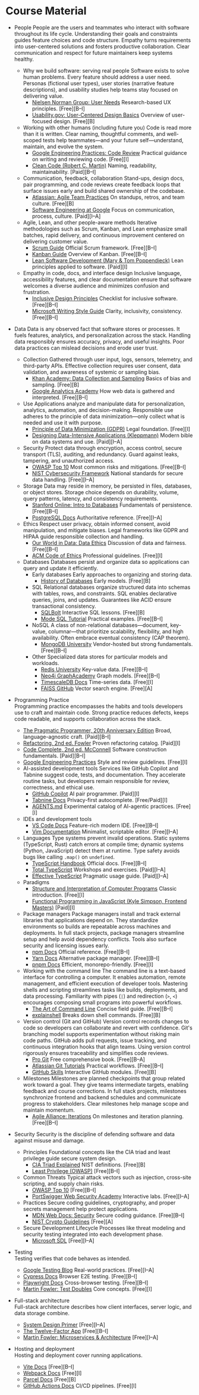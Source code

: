 # Course Material

- People
  People are the users and teammates who interact with software throughout its life cycle. Understanding their goals and constraints guides feature choices and code structure. Empathy turns requirements into user-centered solutions and fosters productive collaboration. Clear communication and respect for future maintainers keep systems healthy.
  - Why we build software: serving real people
    Software exists to solve human problems. Every feature should address a user need. Personas (fictional user types), user stories (narrative feature descriptions), and usability studies help teams stay focused on delivering value.
    - [Nielsen Norman Group: User Needs](https://www.nngroup.com/topic/user-needs/) Research-based UX principles. [Free][B–I]
    - [Usability.gov: User-Centered Design Basics](https://www.usability.gov/what-and-why/user-centered-design.html) Overview of user-focused design. [Free][B]
  - Working with other humans (including future you)
    Code is read more than it is written. Clear naming, thoughtful comments, and well-scoped tests help teammates—and your future self—understand, maintain, and evolve the system.
    - [Google Engineering Practices: Code Review](https://google.github.io/eng-practices/) Practical guidance on writing and reviewing code. [Free][I]
    - [Clean Code (Robert C. Martin)](https://www.oreilly.com/library/view/clean-code/9780136083238/) Naming, readability, maintainability. [Paid][B–I]
  - Communication, feedback, collaboration
    Stand-ups, design docs, pair programming, and code reviews create feedback loops that surface issues early and build shared ownership of the codebase.
    - [Atlassian: Agile Team Practices](https://www.atlassian.com/agile) On standups, retros, and team culture. [Free][B]
    - [Software Engineering at Google](https://abseil.io/resources/swe-book) Focus on communication, process, culture. [Paid][I–A]
  - Agile, Lean, and other people-aware methods
    Iterative methodologies such as Scrum, Kanban, and Lean emphasize small batches, rapid delivery, and continuous improvement centered on delivering customer value.
    - [Scrum Guide](https://scrumguides.org/) Official Scrum framework. [Free][B–I]
    - [Kanban Guide](https://kanban.university/) Overview of Kanban. [Free][B–I]
    - [Lean Software Development (Mary & Tom Poppendieck)](https://www.oreilly.com/library/view/lean-software-development/0321150783/) Lean principles applied to software. [Paid][I]
  - Empathy in code, docs, and interface design
    Inclusive language, accessibility features, and clear documentation ensure that software welcomes a diverse audience and minimizes confusion and frustration.
    - [Inclusive Design Principles](https://inclusivedesignprinciples.org/) Checklist for inclusive software. [Free][B–I]
    - [Microsoft Writing Style Guide](https://learn.microsoft.com/en-us/style-guide/welcome/) Clarity, inclusivity, consistency. [Free][B–I]

- Data
  Data is any observed fact that software stores or processes. It fuels features, analytics, and personalization across the stack. Handling data responsibly ensures accuracy, privacy, and useful insights. Poor data practices can mislead decisions and erode user trust.
  - Collection
    Gathered through user input, logs, sensors, telemetry, and third-party APIs. Effective collection requires user consent, data validation, and awareness of systemic or sampling bias.
    - [Khan Academy: Data Collection and Sampling](https://www.khanacademy.org/math/statistics-probability/designing-studies) Basics of bias and sampling. [Free][B]
    - [Google Analytics Academy](https://analytics.google.com/analytics/academy/) How web data is gathered and interpreted. [Free][B–I]
  - Use
    Applications analyze and manipulate data for personalization, analytics, automation, and decision-making. Responsible use adheres to the principle of data minimization—only collect what is needed and use it with purpose.
    - [Principle of Data Minimization (GDPR)](https://gdpr-info.eu/issues/data-minimization/) Legal foundation. [Free][I]
    - [Designing Data-Intensive Applications (Kleppmann)](https://dataintensive.net/) Modern bible on data systems and use. [Paid][I–A]
  - Security
    Protect data through encryption, access control, secure transport (TLS), auditing, and redundancy. Guard against leaks, tampering, and unauthorized access.
    - [OWASP Top 10](https://owasp.org/Top10/) Most common risks and mitigations. [Free][B–I]
    - [NIST Cybersecurity Framework](https://www.nist.gov/cyberframework) National standards for secure data handling. [Free][I–A]
  - Storage
    Data may reside in memory, be persisted in files, databases, or object stores. Storage choice depends on durability, volume, query patterns, latency, and consistency requirements.
    - [Stanford Online: Intro to Databases](https://online.stanford.edu/courses/sohs-ystats-introduction-databases) Fundamentals of persistence. [Free][B–I]
    - [PostgreSQL Docs](https://www.postgresql.org/docs/) Authoritative reference. [Free][I–A]
  - Ethics
    Respect user privacy, obtain informed consent, avoid manipulation, and mitigate biases. Legal frameworks like GDPR and HIPAA guide responsible collection and handling.
    - [Our World in Data: Data Ethics](https://ourworldindata.org/ethics-of-data) Discussion of data and fairness. [Free][B–I]
    - [ACM Code of Ethics](https://www.acm.org/code-of-ethics) Professional guidelines. [Free][I]
  - Databases
    Databases persist and organize data so applications can query and update it efficiently.
    - Early databases
      Early approaches to organizing and storing data.
      - [History of Databases](https://cs.stanford.edu/people/eroberts/courses/soco/projects/1998-99/databases/history.html) Early models. [Free][B]
    - SQL
      Relational databases organize structured data into schemas with tables, rows, and constraints. SQL enables declarative queries, joins, and updates. Guarantees like ACID ensure transactional consistency.
      - [SQLBolt](https://sqlbolt.com/) Interactive SQL lessons. [Free][B]
      - [Mode SQL Tutorial](https://mode.com/sql-tutorial/) Practical examples. [Free][B–I]
    - NoSQL
      A class of non-relational databases—document, key-value, columnar—that prioritize scalability, flexibility, and high availability. Often embrace eventual consistency (CAP theorem).
      - [MongoDB University](https://learn.mongodb.com/) Vendor-hosted but strong fundamentals. [Free][B–I]
    - Other
      Specialized data stores for particular models and workloads.
      - [Redis University](https://university.redis.com/) Key-value data. [Free][B–I]
      - [Neo4j GraphAcademy](https://graphacademy.neo4j.com/) Graph models. [Free][B–I]
      - [TimescaleDB Docs](https://docs.timescale.com/) Time-series data. [Free][I]
      - [FAISS GitHub](https://github.com/facebookresearch/faiss) Vector search engine. [Free][A]

- Programming Practice  
  Programming practice encompasses the habits and tools developers use to craft and maintain code. Strong practice reduces defects, keeps code readable, and supports collaboration across the stack.  
  - [The Pragmatic Programmer, 20th Anniversary Edition](https://www.oreilly.com/library/view/the-pragmatic-programmer/9780135956977/) Broad, language-agnostic craft. [Paid][B–I]  
  - [Refactoring, 2nd ed. Fowler](https://martinfowler.com/books/refactoring.html) Proven refactoring catalog. [Paid][I]  
  - [Code Complete, 2nd ed. McConnell](https://www.oreilly.com/library/view/code-complete-2nd/0735619670/) Software construction fundamentals. [Paid][B–I]  
  - [Google Engineering Practices](https://google.github.io/eng-practices/) Style and review guidelines. [Free][I]  
  - AI-assisted development tools
    Services like GitHub Copilot and Tabnine suggest code, tests, and documentation. They accelerate routine tasks, but developers remain responsible for review, correctness, and ethical use.
    - [GitHub Copilot](https://docs.github.com/en/copilot) AI pair programmer. [Paid][I]
    - [Tabnine Docs](https://docs.tabnine.com/) Privacy-first autocomplete. [Free/Paid][I]
    - [AGENTS.md](https://agents.md/) Experimental catalog of AI-agentic practices. [Free][I]
  - IDEs and development tools  
    - [VS Code Docs](https://code.visualstudio.com/docs) Feature-rich modern IDE. [Free][B–I]  
    - [Vim Documentation](https://www.vim.org/docs.php) Minimalist, scriptable editor. [Free][I–A]  
  - Languages
    Type systems prevent invalid operations. Static systems (TypeScript, Rust) catch errors at compile time; dynamic systems (Python, JavaScript) detect them at runtime. Type safety avoids bugs like calling `.map()` on `undefined`.
    - [TypeScript Handbook](https://www.typescriptlang.org/docs/handbook/intro.html) Official docs. [Free][B–I]
    - [Total TypeScript](https://www.totaltypescript.com/) Workshops and exercises. [Paid][I–A]
    - [Effective TypeScript](https://effectivetypescript.com/) Pragmatic usage guide. [Paid][I–A]
  - Paradigms  
    - [Structure and Interpretation of Computer Programs](https://sarabander.github.io/sicp/html/index.xhtml) Classic introduction. [Free][I]  
    - [Functional Programming in JavaScript (Kyle Simpson, Frontend Masters)](https://frontendmasters.com/courses/functional-js/) [Paid][I]  
  - Package managers
    Package managers install and track external libraries that applications depend on. They standardize environments so builds are repeatable across machines and deployments. In full stack projects, package managers streamline setup and help avoid dependency conflicts. Tools also surface security and licensing issues early.
    - [npm Docs](https://docs.npmjs.com/) Official reference. [Free][B–I]
    - [Yarn Docs](https://yarnpkg.com/getting-started) Alternative package manager. [Free][B–I]
    - [pnpm Docs](https://pnpm.io/motivation) Efficient, monorepo-friendly. [Free][I]
  - Working with the command line
    The command line is a text-based interface for controlling a computer. It enables automation, remote management, and efficient execution of developer tools. Mastering shells and scripting streamlines tasks like builds, deployments, and data processing. Familiarity with pipes (`|`) and redirection (`>`, `<`) encourages composing small programs into powerful workflows.
    - [The Art of Command Line](https://github.com/jlevy/the-art-of-command-line) Concise field guide. [Free][B–I]
    - [explainshell](https://explainshell.com/) Breaks down shell commands. [Free][B]
  - Version control (Git and GitHub)
    Version control records changes to code so developers can collaborate and revert with confidence. Git's branching model supports experimentation without risking main code paths. GitHub adds pull requests, issue tracking, and continuous integration hooks that align teams. Using version control rigorously ensures traceability and simplifies code reviews.
    - [Pro Git](https://git-scm.com/book/en/v2) Free comprehensive book. [Free][B–A]
    - [Atlassian Git Tutorials](https://www.atlassian.com/git/tutorials) Practical workflows. [Free][B–I]
    - [GitHub Skills](https://skills.github.com/) Interactive GitHub modules. [Free][B]
  - Milestones
    Milestones are planned checkpoints that group related work toward a goal. They give teams intermediate targets, enabling feedback and course corrections. In full stack projects, milestones synchronize frontend and backend schedules and communicate progress to stakeholders. Clear milestones help manage scope and maintain momentum.
    - [Agile Alliance: Iterations](https://www.agilealliance.org/glossary/iteration/) On milestones and iteration planning. [Free][B–I]

- Security
  Security is the discipline of defending software and data against misuse and damage.
  - Principles
    Foundational concepts like the CIA triad and least privilege guide secure system design.
    - [CIA Triad Explained](https://csrc.nist.gov/glossary/term/cia-triad) NIST definitions. [Free][B]
    - [Least Privilege (OWASP)](https://owasp.org/www-community/Least_privilege) [Free][B–I]
  - Common Threats
    Typical attack vectors such as injection, cross-site scripting, and supply chain risks.
    - [OWASP Top 10](https://owasp.org/Top10/) [Free][B–I]
    - [PortSwigger Web Security Academy](https://portswigger.net/web-security) Interactive labs. [Free][I–A]
  - Practices
    Secure coding guidelines, cryptography, and proper secrets management help protect applications.
    - [MDN Web Docs: Security](https://developer.mozilla.org/en-US/docs/Web/Security) Secure coding guidance. [Free][B–I]
    - [NIST Crypto Guidelines](https://csrc.nist.gov/projects/cryptographic-standards-and-guidelines) [Free][A]
  - Secure Development Lifecycle
    Processes like threat modeling and security testing integrated into each development phase.
    - [Microsoft SDL](https://learn.microsoft.com/en-us/security/sdl/) [Free][I–A]

- Testing  
  Testing verifies that code behaves as intended.  
  - [Google Testing Blog](https://testing.googleblog.com/) Real-world practices. [Free][I–A]  
  - [Cypress Docs](https://docs.cypress.io/) Browser E2E testing. [Free][B–I]  
  - [Playwright Docs](https://playwright.dev/) Cross-browser testing. [Free][B–I]  
  - [Martin Fowler: Test Doubles](https://martinfowler.com/bliki/TestDouble.html) Core concepts. [Free][I]  

- Full-stack architecture  
  Full-stack architecture describes how client interfaces, server logic, and data storage combine.  
  - [System Design Primer](https://github.com/donnemartin/system-design-primer) [Free][I–A]  
  - [The Twelve-Factor App](https://12factor.net/) [Free][B–I]  
  - [Martin Fowler: Microservices & Architecture](https://martinfowler.com/architecture/) [Free][I–A]  

- Hosting and deployment  
  Hosting and deployment cover running applications.  
  - [Vite Docs](https://vitejs.dev/guide/) [Free][B–I]  
  - [Webpack Docs](https://webpack.js.org/concepts/) [Free][I]  
  - [Parcel Docs](https://parceljs.org/getting-started/webapp/) [Free][B]  
  - [GitHub Actions Docs](https://docs.github.com/en/actions) CI/CD pipelines. [Free][I]
